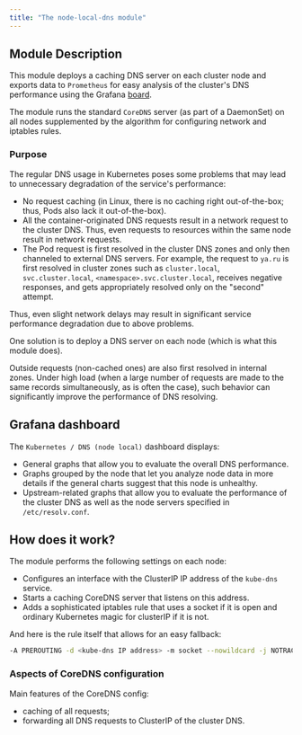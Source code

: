```yaml
---
title: "The node-local-dns module"
---
```


## Module Description

This module deploys a caching DNS server on each cluster node and exports data to `Prometheus` for easy analysis of the cluster's DNS performance using the Grafana [board](#grafana-dashboard).

The module runs the standard `CoreDNS` server (as part of a DaemonSet) on all nodes supplemented by the algorithm for configuring network and iptables rules.

### Purpose

The regular DNS usage in Kubernetes poses some problems that may lead to unnecessary degradation of the service's performance:
- No request caching (in Linux, there is no caching right out-of-the-box; thus, Pods also lack it out-of-the-box).
- All the container-originated DNS requests result in a network request to the cluster DNS. Thus, even requests to resources within the same node result in network requests.
- The Pod request is first resolved in the cluster DNS zones and only then channeled to external DNS servers. For example, the request to `ya.ru` is first resolved in cluster zones such as `cluster.local`, `svc.cluster.local`, `<namespace>.svc.cluster.local`, receives negative responses, and gets appropriately resolved only on the "second" attempt.

Thus, even slight network delays may result in significant service performance degradation due to above problems.

One solution is to deploy a DNS server on each node (which is what this module does).

Outside requests (non-cached ones) are also first resolved in internal zones. Under high load (when a large number of requests are made to the same records simultaneously, as is often the case), such behavior can significantly improve the performance of DNS resolving.

## Grafana dashboard

The `Kubernetes / DNS (node local)` dashboard displays:
- General graphs that allow you to evaluate the overall DNS performance.
- Graphs grouped by the node that let you analyze node data in more details if the general charts suggest that this node is unhealthy.
- Upstream-related graphs that allow you to evaluate the performance of the cluster DNS as well as the node servers specified in `/etc/resolv.conf`.

## How does it work?

The module performs the following settings on each node:
- Configures an interface with the ClusterIP IP address of the `kube-dns` service.
- Starts a caching CoreDNS server that listens on this address.
- Adds a sophisticated iptables rule that uses a socket if it is open and ordinary Kubernetes magic for clusterIP if it is not.

And here is the rule itself that allows for an easy fallback:

```bash
-A PREROUTING -d <kube-dns IP address> -m socket --nowildcard -j NOTRACK
```

### Aspects of CoreDNS configuration

Main features of the CoreDNS config:
- caching of all requests;
- forwarding all DNS requests to ClusterIP of the cluster DNS.

